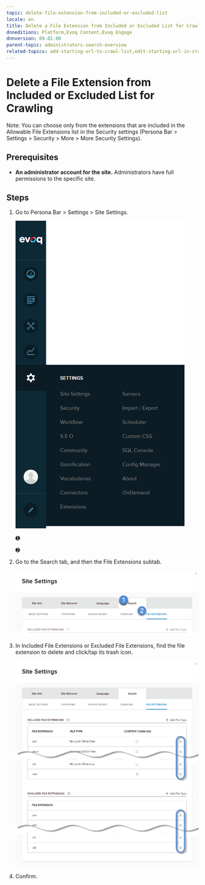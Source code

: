 ```yaml
---
topic: delete-file-extension-from-included-or-excluded-list
locale: en
title: Delete a File Extension from Included or Excluded List for Crawling
dnneditions: Platform,Evoq Content,Evoq Engage
dnnversion: 09.02.00
parent-topic: administrators-search-overview
related-topics: add-starting-url-to-crawl-list,edit-starting-url-in-crawl-list,delete-starting-url-from-crawl-list,add-directory-to-included-list,delete-directory-from-included-list,add-directory-to-excluded-list,delete-directory-from-excluded-list,add-file-extension-to-included-or-excluded-list
---
```


# Delete a File Extension from Included or Excluded List for Crawling

Note: You can choose only from the extensions that are included in the Allowable File Extensions list in the Security settings (Persona Bar \> Settings \> Security \> More \> More Security Settings).

## Prerequisites

*   **An administrator account for the site.** Administrators have full permissions to the specific site.

## Steps

1.  Go to Persona Bar \> Settings \> Site Settings.
    
    ![Persona Bar > Settings > Site Settings](/images/scr-pbar-host-Settings-E91.png)
    
    ➊
    
    ➋
    
2.  Go to the Search tab, and then the File Extensions subtab.
    
    ![Search > File Extensions](/images/scr-pbtabs-all-Settings-SiteSettings-Search-FileExtensions-E90.png)
    
3.  In Included File Extensions or Excluded File Extensions, find the file extension to delete and click/tap its trash icon.
    
      
    
    ![](/images/scr-SiteSettings-Search-FileExtensions-delete-E90.png)
    
      
    
4.  Confirm.